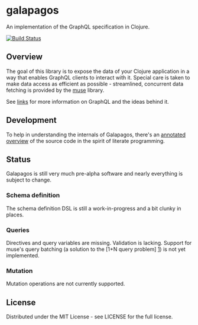 # galapagos

An implementation of the GraphQL specification in Clojure.

[![Build Status](https://travis-ci.org/jstaffans/galapagos.svg?branch=master)](https://travis-ci.org/jstaffans/galapagos)

## Overview

The goal of this library is to expose the data of your Clojure application in a way that enables
GraphQL clients to interact with it. Special care is taken to make data access as efficient as possible - 
streamlined, concurrent data fetching is provided by the [muse](https://github.com/kachayev/muse) library.

See [links](https://github.com/jstaffans/galapagos/blob/master/links.md) for more information on GraphQL and the ideas behind it.

## Development

To help in understanding the internals of Galapagos, there's an [annotated overview](http://jstaffans.github.io/galapagos/) of the
source code in the spirit of literate programming.

## Status

Galapagos is still very much pre-alpha software and nearly everything is subject to change.

### Schema definition

The schema definition DSL is still a work-in-progress and a bit clunky in places.

### Queries

Directives and query variables are missing. Validation is lacking.
Support for muse's query batching (a solution to the [1+N query problem] [1]) is not yet implemented.

### Mutation

Mutation operations are not currently supported.

## License

Distributed under the MIT License - see LICENSE for the full license.

[1]: https://github.com/kachayev/muse/blob/master/docs/sql.md
